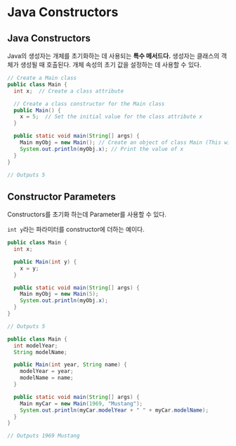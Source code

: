 # Java Constructors

## Java Constructors

Java의 생성자는 개체를 초기화하는 데 사용되는 **특수 메서드다.** 생성자는 클래스의 객체가 생성될 때 호출된다. 개체 속성의 초기 값을 설정하는 데 사용할 수 있다.

```java
// Create a Main class
public class Main {
  int x;  // Create a class attribute

  // Create a class constructor for the Main class
  public Main() {
    x = 5;  // Set the initial value for the class attribute x
  }

  public static void main(String[] args) {
    Main myObj = new Main(); // Create an object of class Main (This will call the constructor)
    System.out.println(myObj.x); // Print the value of x
  }
}

// Outputs 5
```

## Constructor Parameters

Constructors를 초기화 하는데 Parameter를 사용할 수 있다. 



`int y`라는 파라미터를 constructor에 더하는 예이다. 

```java
public class Main {
  int x;

  public Main(int y) {
    x = y;
  }

  public static void main(String[] args) {
    Main myObj = new Main(5);
    System.out.println(myObj.x);
  }
}

// Outputs 5
```

```java
public class Main {
  int modelYear;
  String modelName;

  public Main(int year, String name) {
    modelYear = year;
    modelName = name;
  }

  public static void main(String[] args) {
    Main myCar = new Main(1969, "Mustang");
    System.out.println(myCar.modelYear + " " + myCar.modelName);
  }
}

// Outputs 1969 Mustang
```

